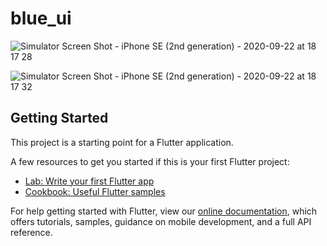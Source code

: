 # blue_ui

![Simulator Screen Shot - iPhone SE (2nd generation) - 2020-09-22 at 18 17 28](https://user-images.githubusercontent.com/63487097/93865171-eb6f7900-fd00-11ea-95f7-709dfc3b7d77.png)


![Simulator Screen Shot - iPhone SE (2nd generation) - 2020-09-22 at 18 17 32](https://user-images.githubusercontent.com/63487097/93865188-f0342d00-fd00-11ea-8097-48a05ad91e34.png)


## Getting Started

This project is a starting point for a Flutter application.

A few resources to get you started if this is your first Flutter project:

- [Lab: Write your first Flutter app](https://flutter.dev/docs/get-started/codelab)
- [Cookbook: Useful Flutter samples](https://flutter.dev/docs/cookbook)

For help getting started with Flutter, view our
[online documentation](https://flutter.dev/docs), which offers tutorials,
samples, guidance on mobile development, and a full API reference.
